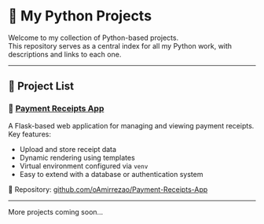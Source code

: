 # 🐍 My Python Projects

Welcome to my collection of Python-based projects.  
This repository serves as a central index for all my Python work, with descriptions and links to each one.

---

## 📂 Project List

### 🔹 [Payment Receipts App](https://github.com/oAmirrezao/Payment-Receipts-App)

A Flask-based web application for managing and viewing payment receipts.  
Key features:
- Upload and store receipt data
- Dynamic rendering using templates
- Virtual environment configured via `venv`
- Easy to extend with a database or authentication system

📁 Repository: [github.com/oAmirrezao/Payment-Receipts-App](https://github.com/oAmirrezao/Payment-Receipts-App)

---

More projects coming soon...
